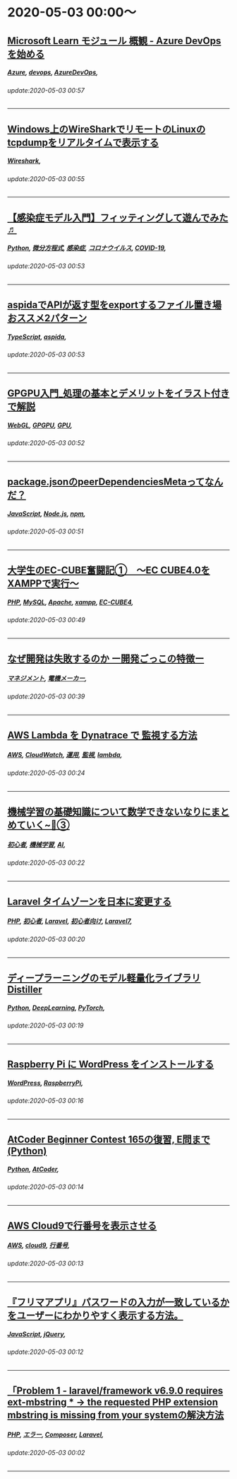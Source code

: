 # 2020-05-03 00:00～
## [Microsoft Learn モジュール 概観 - Azure DevOpsを始める](https://qiita.com/ymasaoka/items/1bd33dff277c1d7486af)
##### [Azure](https://qiita.com/tags/Azure), [devops](https://qiita.com/tags/devops), [AzureDevOps](https://qiita.com/tags/AzureDevOps), 
###### update:2020-05-03 00:57
---
## [Windows上のWireSharkでリモートのLinuxのtcpdumpをリアルタイムで表示する](https://qiita.com/kure/items/16191bb3c0b6558d0b30)
##### [Wireshark](https://qiita.com/tags/Wireshark), 
###### update:2020-05-03 00:55
---
## [【感染症モデル入門】フィッティングして遊んでみた♬](https://qiita.com/MuAuan/items/9371d75e29f5b894b700)
##### [Python](https://qiita.com/tags/Python), [微分方程式](https://qiita.com/tags/微分方程式), [感染症](https://qiita.com/tags/感染症), [コロナウイルス](https://qiita.com/tags/コロナウイルス), [COVID-19](https://qiita.com/tags/COVID-19), 
###### update:2020-05-03 00:53
---
## [aspidaでAPIが返す型をexportするファイル置き場おススメ2パターン](https://qiita.com/m_mitsuhide/items/b52377850718daff7ad6)
##### [TypeScript](https://qiita.com/tags/TypeScript), [aspida](https://qiita.com/tags/aspida), 
###### update:2020-05-03 00:53
---
## [GPGPU入門_処理の基本とデメリットをイラスト付きで解説](https://qiita.com/yamataroVoid/items/8b4ce2f980787298aa39)
##### [WebGL](https://qiita.com/tags/WebGL), [GPGPU](https://qiita.com/tags/GPGPU), [GPU](https://qiita.com/tags/GPU), 
###### update:2020-05-03 00:52
---
## [package.jsonのpeerDependenciesMetaってなんだ？](https://qiita.com/Sa2Knight/items/7ce4dd6e30ebe82488fd)
##### [JavaScript](https://qiita.com/tags/JavaScript), [Node.js](https://qiita.com/tags/Node.js), [npm](https://qiita.com/tags/npm), 
###### update:2020-05-03 00:51
---
## [大学生のEC-CUBE奮闘記①　～EC CUBE4.0をXAMPPで実行～](https://qiita.com/ikoma1234/items/a62cd785d340f6fb93e8)
##### [PHP](https://qiita.com/tags/PHP), [MySQL](https://qiita.com/tags/MySQL), [Apache](https://qiita.com/tags/Apache), [xampp](https://qiita.com/tags/xampp), [EC-CUBE4](https://qiita.com/tags/EC-CUBE4), 
###### update:2020-05-03 00:49
---
## [なぜ開発は失敗するのか  ー開発ごっこの特徴ー](https://qiita.com/nonbiri15/items/e365cbfa112f94c249d1)
##### [マネジメント](https://qiita.com/tags/マネジメント), [電機メーカー](https://qiita.com/tags/電機メーカー), 
###### update:2020-05-03 00:39
---
## [AWS Lambda を Dynatrace で 監視する方法](https://qiita.com/HH_Dynatrace/items/39e524c44ecbe132f4e6)
##### [AWS](https://qiita.com/tags/AWS), [CloudWatch](https://qiita.com/tags/CloudWatch), [運用](https://qiita.com/tags/運用), [監視](https://qiita.com/tags/監視), [lambda](https://qiita.com/tags/lambda), 
###### update:2020-05-03 00:24
---
## [機械学習の基礎知識について数学できないなりにまとめていく~🐠③](https://qiita.com/mi__o_o__ki/items/918f1ade3351e7675035)
##### [初心者](https://qiita.com/tags/初心者), [機械学習](https://qiita.com/tags/機械学習), [AI](https://qiita.com/tags/AI), 
###### update:2020-05-03 00:22
---
## [Laravel タイムゾーンを日本に変更する](https://qiita.com/miriwo/items/16a982a36e7a62c4c86a)
##### [PHP](https://qiita.com/tags/PHP), [初心者](https://qiita.com/tags/初心者), [Laravel](https://qiita.com/tags/Laravel), [初心者向け](https://qiita.com/tags/初心者向け), [Laravel7](https://qiita.com/tags/Laravel7), 
###### update:2020-05-03 00:20
---
## [ディープラーニングのモデル軽量化ライブラリDistiller](https://qiita.com/raso0527/items/0035eaeaefb733b68d2a)
##### [Python](https://qiita.com/tags/Python), [DeepLearning](https://qiita.com/tags/DeepLearning), [PyTorch](https://qiita.com/tags/PyTorch), 
###### update:2020-05-03 00:19
---
## [Raspberry Pi に WordPress をインストールする](https://qiita.com/Kazuya_Murakami/items/5b32c94cc0004914011a)
##### [WordPress](https://qiita.com/tags/WordPress), [RaspberryPi](https://qiita.com/tags/RaspberryPi), 
###### update:2020-05-03 00:16
---
## [AtCoder Beginner Contest 165の復習, E問まで(Python)](https://qiita.com/NNNiNiNNN/items/fd675e214f6487fe46bb)
##### [Python](https://qiita.com/tags/Python), [AtCoder](https://qiita.com/tags/AtCoder), 
###### update:2020-05-03 00:14
---
## [AWS Cloud9で行番号を表示させる](https://qiita.com/izmkw_ysk/items/da2f2a148f3727893c8e)
##### [AWS](https://qiita.com/tags/AWS), [cloud9](https://qiita.com/tags/cloud9), [行番号](https://qiita.com/tags/行番号), 
###### update:2020-05-03 00:13
---
## [『フリマアプリ』パスワードの入力が一致しているかをユーザーにわかりやすく表示する方法。](https://qiita.com/mugioka/items/62de2a150bfed38e7d0c)
##### [JavaScript](https://qiita.com/tags/JavaScript), [jQuery](https://qiita.com/tags/jQuery), 
###### update:2020-05-03 00:12
---
## [「Problem 1 - laravel/framework v6.9.0 requires ext-mbstring * -> the requested PHP extension mbstring is missing from your systemの解決方法](https://qiita.com/hide4649/items/a1ccf0b0c6283df88d79)
##### [PHP](https://qiita.com/tags/PHP), [エラー](https://qiita.com/tags/エラー), [Composer](https://qiita.com/tags/Composer), [Laravel](https://qiita.com/tags/Laravel), 
###### update:2020-05-03 00:02
---






